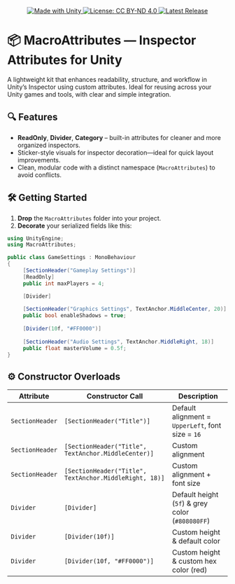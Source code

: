 <p align="center">
  <a href="https://unity.com">
    <img src="https://img.shields.io/badge/Made%20with-Unity-57b9d3.svg?style=for-the-badge&logo=unity" alt="Made with Unity" />
  </a>
  <a href="https://creativecommons.org/licenses/by-nd/4.0/">
    <img src="https://img.shields.io/badge/license-CC%20BY--ND%204.0%20International-lightgrey.svg?style=for-the-badge&logo=creativecommons" alt="License: CC BY-ND 4.0" />
  </a>
  <a href="https://github.com/macrobyte/MacroAttributes/releases">
    <img src="https://img.shields.io/github/v/release/macrobyte/MacroAttributes?style=for-the-badge" alt="Latest Release" />
  </a>
</p>

# 📦 MacroAttributes — Inspector Attributes for Unity
A lightweight kit that enhances readability, structure, and workflow in Unity’s Inspector using custom attributes.
Ideal for reusing across your Unity games and tools, with clear and simple integration.

## 🔍 Features

- **ReadOnly**, **Divider**, **Category** – built-in attributes for cleaner and more organized inspectors.
- Sticker-style visuals for inspector decoration—ideal for quick layout improvements.
- Clean, modular code with a distinct namespace (`MacroAttributes`) to avoid conflicts.

## 🛠 Getting Started

1. **Drop** the `MacroAttributes` folder into your project.  
2. **Decorate** your serialized fields like this:

```csharp
using UnityEngine;
using MacroAttributes;

public class GameSettings : MonoBehaviour
{
     [SectionHeader("Gameplay Settings")]
     [ReadOnly]
     public int maxPlayers = 4;

     [Divider]
     
     [SectionHeader("Graphics Settings", TextAnchor.MiddleCenter, 20)]
     public bool enableShadows = true;
     
     [Divider(10f, "#FF0000")]
     
     [SectionHeader("Audio Settings", TextAnchor.MiddleRight, 18)]
     public float masterVolume = 0.5f;
}
```

## ⚙️ Constructor Overloads

| Attribute       | Constructor Call                                       | Description                                       |
| --------------- | ------------------------------------------------------ | ------------------------------------------------- |
| `SectionHeader` | `[SectionHeader("Title")]`                             | Default alignment = `UpperLeft`, font size = `16` |
| `SectionHeader` | `[SectionHeader("Title", TextAnchor.MiddleCenter)]`    | Custom alignment                                  |
| `SectionHeader` | `[SectionHeader("Title", TextAnchor.MiddleRight, 18)]` | Custom alignment + font size                      |
| `Divider`       | `[Divider]`                                            | Default height (`5f`) & grey color (`#808080FF`)  |
| `Divider`       | `[Divider(10f)]`                                       | Custom height & default color                     |
| `Divider`       | `[Divider(10f, "#FF0000")]`                            | Custom height & custom hex color (red)            |
  
